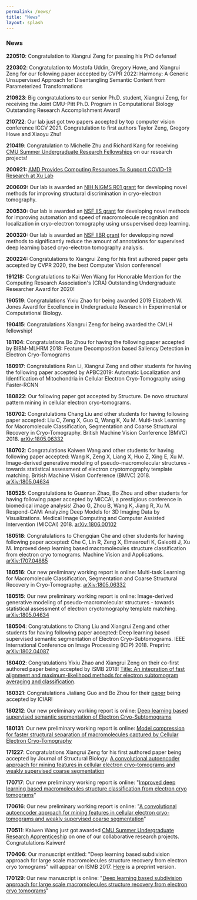 ```yaml
---
permalink: /news/
title: "News"
layout: splash
---
```

### News

**220510**: Congratulation to Xiangrui Zeng for passing his PhD defense!

**220302**: Congratulation to Mostofa Uddin, Gregory Howe, and Xiangrui Zeng for our following paper accepted by CVPR 2022: Harmony: A Generic Unsupervised Approach for Disentangling Semantic Content from Parameterized Transformations

**210923**: Big congratulations to our senior Ph.D. student, Xiangrui Zeng, for receiving the Joint CMU-Pitt Ph.D. Program in Computational Biology Outstanding Research Accomplishment Award!

**210722**: Our lab just got two papers accepted by top computer vision conference ICCV 2021\. Congratulation to first authors Taylor Zeng, Gregory Howe and Xiaoyu Zhu!

**210419**: Congratulation to Michelle Zhu and Richard Kang for receiving [CMU Summer Undergraduate Research Fellowships](https://www.cmu.edu/uro/summer%20research%20fellowships/SURF) on our research projects!

**200921:** [AMD Provides Computing Resources To Support COVID-19 Research at Xu Lab](https://www.cs.cmu.edu/news/amd-provides-computing-resources-support-cbd-s-covid-19-research)

**200609:** Our lab is awarded an [NIH NIGMS R01 grant](https://projectreporter.nih.gov/project_info_details.cfm?aid=9973462&icde=50431081) for developing novel methods for improving structural discrimination in cryo-electron tomography.

**200530:** Our lab is awarded an [NSF IIS grant](https://www.nsf.gov/awardsearch/showAward?AWD_ID=2007595&HistoricalAwards=false) for developing novel methods for improving automation and speed of macromolecule recognition and localization in cryo-electron tomography using unsupervised deep learning.

**200320:** Our lab is awarded an [NSF IIBR grant](https://www.nsf.gov/awardsearch/showAward?AWD_ID=1949629) for developping novel methods to significantly reduce the amount of annotations for supervised deep learning based cryo-electron tomography analysis.

**200224:** Congratulations to Xiangrui Zeng for his first authored paper gets accepted by CVPR 2020, the best Computer Vision conference!

**191218:** Congratulations to Kai Wen Wang for Honorable Mention for the Computing Research Association's (CRA) Outstanding Undergraduate Researcher Award for 2020!

**190519**: Congratulations Yixiu Zhao for being awarded 2019 Elizabeth W. Jones Award for Excellence in Undergraduate Research in Experimental or Computational Biology.

**190415**: Congratulations Xiangrui Zeng for being awarded the CMLH fellowship!

**181104**: Congratulations Bo Zhou for having the following paper accepted by BIBM-MLHRM 2018: Feature Decomposition based Saliency Detection in Electron Cryo-Tomograms

**180917**: Congratulations Ran Li, Xiangrui Zeng and other students for having the following paper accepted by APBC2019: Automatic Localization and Identification of Mitochondria in Cellular Electron Cryo-Tomography using Faster-RCNN

**180822**: Our following paper got accepted by Structure. De novo structural pattern mining in cellular electron cryo-tomograms.

**180702**: Congratulations Chang Liu and other students for having following paper accepted: Liu C, Zeng X, Guo Q, Wang K, Xu M. Multi-task Learning for Macromolecule Classification, Segmentation and Coarse Structural Recovery in Cryo-Tomography. British Machine Vision Conference (BMVC) 2018\. [arXiv:1805.06332](https://www.google.com/url?q=https%3A%2F%2Farxiv.org%2Fabs%2F1805.06332&sa=D&sntz=1&usg=AFQjCNEJAdsHh1ZV1DtigT9hzbjzi-DKfw)

**180702**: Congratulations Kaiwen Wang and other students for having following paper accepted: Wang K, Zeng X, Liang X, Huo Z, Xing E, Xu M. Image-derived generative modeling of pseudo-macromolecular structures - towards statistical assessment of electron cryotomography template matching. British Machine Vision Conference (BMVC) 2018\. [arXiv:1805.04634](https://www.google.com/url?q=https%3A%2F%2Farxiv.org%2Fabs%2F1805.04634&sa=D&sntz=1&usg=AFQjCNGKj3NyL-PIBryMQi3zOw1_EJZ6fw)

**180525**: Congratulations to Guannan Zhao, Bo Zhou and other students for having following paper accepted by MICCAI, a prestigious conference in biomedical image analysis! Zhao G, Zhou B, Wang K, Jiang R, Xu M. Respond-CAM: Analyzing Deep Models for 3D Imaging Data by Visualizations. Medical Image Computing and Computer Assisted Intervention (MICCAI) 2018\. [arXiv:1806.00102](https://www.google.com/url?q=https%3A%2F%2Farxiv.org%2Fabs%2F1806.00102&sa=D&sntz=1&usg=AFQjCNGgP4R3YTn18pWjf3tItO1EJcBocg)

**180518**: Congratulations to Chengqian Che and other students for having following paper accepted: Che C, Lin R, Zeng X, Elmaaroufi K, Galeotti J, Xu M. Improved deep learning based macromolecules structure classification from electron cryo tomograms. Machine Vision and Applications. [arXiv:1707.04885](https://www.google.com/url?q=https%3A%2F%2Farxiv.org%2Fabs%2F1707.04885&sa=D&sntz=1&usg=AFQjCNFVQ0NVTvzjbm5EVYnmj94Wmh1ZvQ)

**180516**: Our new preliminary working report is online: Multi-task Learning for Macromolecule Classification, Segmentation and Coarse Structural Recovery in Cryo-Tomography. [arXiv:1805.06332](https://www.google.com/url?q=https%3A%2F%2Farxiv.org%2Fabs%2F1805.06332&sa=D&sntz=1&usg=AFQjCNEJAdsHh1ZV1DtigT9hzbjzi-DKfw)

**180515**: Our new preliminary working report is online: Image-derived generative modeling of pseudo-macromolecular structures - towards statistical assessment of electron cryotomography template matching. [arXiv:1805.04634](https://www.google.com/url?q=https%3A%2F%2Farxiv.org%2Fabs%2F1805.04634&sa=D&sntz=1&usg=AFQjCNGKj3NyL-PIBryMQi3zOw1_EJZ6fw)

**180504**: Congratulations to Chang Liu and Xiangrui Zeng and other students for having following paper accepted: Deep learning based supervised semantic segmentation of Electron Cryo-Subtomograms. IEEE International Conference on Image Processing (ICIP) 2018\. Preprint: [arXiv:1802.04087](https://www.google.com/url?q=https%3A%2F%2Farxiv.org%2Fabs%2F1802.04087&sa=D&sntz=1&usg=AFQjCNE5BalTN63Z8cWmMj0qAIiUxCb7Qw)

**180402**: Congratulations Yixiu Zhao and Xiangrui Zeng on their co-first authored paper being accepted by ISMB 2018! [Title: An integration of fast alignment and maximum-likelihood methods for electron subtomogram averaging and classification](https://www.google.com/url?q=https%3A%2F%2Farxiv.org%2Fabs%2F1804.01203&sa=D&sntz=1&usg=AFQjCNFUZrHiXv_yh0KWf1DO4qAy1IHOWQ).

**180321**: Congratulations Jialiang Guo and Bo Zhou for their [paper](https://www.google.com/url?q=https%3A%2F%2Farxiv.org%2Fabs%2F1801.10597&sa=D&sntz=1&usg=AFQjCNFQRg0GTEN8s2EaJSww7Dc-lCZHBg) being accepted by ICIAR!

**180212**: Our new preliminary working report is online: [Deep learning based supervised semantic segmentation of Electron Cryo-Subtomograms](https://www.google.com/url?q=https%3A%2F%2Farxiv.org%2Fabs%2F1802.04087&sa=D&sntz=1&usg=AFQjCNE5BalTN63Z8cWmMj0qAIiUxCb7Qw)

**180131**: Our new preliminary working report is online: [Model compression for faster structural separation of macromolecules captured by Cellular Electron Cryo-Tomography](https://www.google.com/url?q=https%3A%2F%2Farxiv.org%2Fabs%2F1801.10597&sa=D&sntz=1&usg=AFQjCNFQRg0GTEN8s2EaJSww7Dc-lCZHBg)

**171227**: Congratulations Xiangrui Zeng for his first authored paper being accepted by Journal of Structural Biology: [A convolutional autoencoder approach for mining features in cellular electron cryo-tomograms and weakly supervised coarse segmentation](https://www.google.com/url?q=https%3A%2F%2Fdoi.org%2F10.1016%2Fj.jsb.2017.12.015&sa=D&sntz=1&usg=AFQjCNHd6jJBB-Obp_ebGPvYCwwXv9UrkA)

**170717**: Our new preliminary working report is online: "[Improved deep learning based macromolecules structure classification from electron cryo tomograms](https://www.google.com/url?q=https%3A%2F%2Farxiv.org%2Fabs%2F1707.04885&sa=D&sntz=1&usg=AFQjCNFVQ0NVTvzjbm5EVYnmj94Wmh1ZvQ)"

**170616**: Our new preliminary working report is online: "[A convolutional autoencoder approach for mining features in cellular electron cryo-tomograms and weakly supervised coarse segmentation](https://www.google.com/url?q=https%3A%2F%2Farxiv.org%2Fabs%2F1706.04970&sa=D&sntz=1&usg=AFQjCNFez1S5-gvM5whMCXe1yU5-vXVa2g)"

**170511**: Kaiwen Wang just got awarded [CMU Summer Undergraduate Research Apprenticeship](http://www.google.com/url?q=http%3A%2F%2Fwww.cmu.edu%2Furo%2Fsura%2F&sa=D&sntz=1&usg=AFQjCNGWOFhvGMFlXiIkn11HXoBYpjog3g) on one of our collaborative research projects. Congratulations Kaiwen!

**170406**: Our manuscript entitled: "Deep learning based subdivision approach for large scale macromolecules structure recovery from electron cryo tomograms" will appear on ISMB 2017\. [Here](https://www.google.com/url?q=https%3A%2F%2Farxiv.org%2Fabs%2F1701.08404&sa=D&sntz=1&usg=AFQjCNFIv5ZZ4mZCfToeLMsuslJpZ1s2Aw) is a preprint version.

**170129**: Our new manuscript is online: "[Deep learning based subdivision approach for large scale macromolecules structure recovery from electron cryo tomograms](https://www.google.com/url?q=https%3A%2F%2Farxiv.org%2Fabs%2F1701.08404&sa=D&sntz=1&usg=AFQjCNFIv5ZZ4mZCfToeLMsuslJpZ1s2Aw)"
